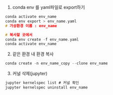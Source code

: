 1. conda env 를 yaml파일로 export하기
```c
conda activate env_name
conda env export > env_name.yaml
# 가상환경 이름 : env_name

# 복사할 곳에서
conda env create -f env_name.yaml
conda activate env_name
```

2. 같은 환경 내 환경 복사
```c
conda create -n env_name_copy --clone env_name
```

3. 커널 삭제(jupyter)
```c
jupyter kernelspec list # 커널 확인
jupyter kernelspec uninstall env_name
```
